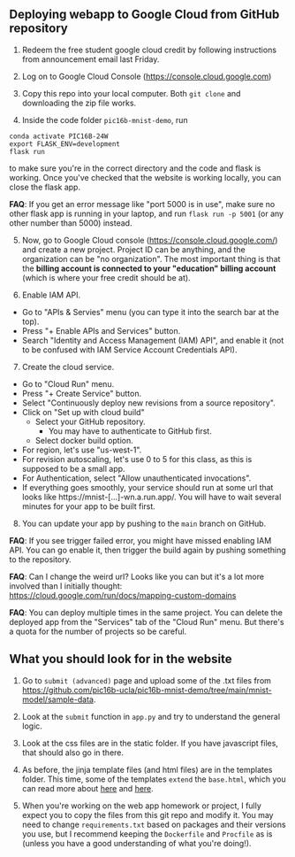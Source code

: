 ## Deploying webapp to Google Cloud from GitHub repository

1. Redeem the free student google cloud credit by following instructions from announcement email last Friday.

2. Log on to Google Cloud Console (https://console.cloud.google.com)
    
3. Copy this repo into your local computer. Both `git clone` and downloading the zip file works.

4. Inside the code folder `pic16b-mnist-demo`, run 
 ```
conda activate PIC16B-24W
export FLASK_ENV=development
flask run
```
to make sure you're in the correct directory and the code and flask is working. 
Once you've checked that the website is working locally, you can close the flask app.

  **FAQ**: If you get an error message like "port 5000 is in use", make sure no other flask app is running in your laptop, and run `flask run -p 5001` (or any other number than 5000) instead.

5. Now, go to Google Cloud console (https://console.cloud.google.com/) and create a new project. 
Project ID can be anything, and the organization can be "no organization". 
The most important thing is that the __billing account is connected to your "education" billing account__ (which is where your free credit should be at).

6. Enable IAM API.
  - Go to "APIs & Servies" menu (you can type it into the search bar at the top).
  - Press "+ Enable APIs and Services" button.
  - Search "Identity and Access Management (IAM) API", and enable it (not to be confused with IAM Service Account Credentials API).
7. Create the cloud service.
  - Go to "Cloud Run" menu.
  - Press "+ Create Service" button.
  - Select "Continuously deploy new revisions from a source repository".
  - Click on "Set up with cloud build"
    - Select your GitHub repository.
      - You may have to authenticate to GitHub first.
    - Select docker build option.
  - For region, let's use "us-west-1".
  - For revision autoscaling, let's use 0 to 5 for this class, as this is supposed to be a small app.
  - For Authentication, select "Allow unauthenticated invocations".
  - If everything goes smoothly, your service should run at some url that looks like https://mnist-[...]-wn.a.run.app/. You will have to wait several minutes for your app to be built first.

8. You can update your app by pushing to the `main` branch on GitHub.
   
**FAQ**: If you see trigger failed error, you might have missed enabling IAM API. You can go enable it, then trigger the build again by pushing something to the repository. 

**FAQ**: Can I change the weird url? Looks like you can but it's a lot more involved than I initially thought: https://cloud.google.com/run/docs/mapping-custom-domains

**FAQ**: You can deploy multiple times in the same project. You can delete the deployed app from the "Services" tab of the "Cloud Run" menu. But there's a quota for the number of projects so be careful.

## What you should look for in the website

1. Go to `submit (advanced)` page and upload some of the .txt files from https://github.com/pic16b-ucla/pic16b-mnist-demo/tree/main/mnist-model/sample-data.

2. Look at the `submit` function in `app.py` and try to understand the general logic.

3. Look at the css files are in the static folder. If you have javascript files, that should also go in there.

4. As before, the jinja template files (and html files) are in the templates folder. This time, some of the templates `extend` the `base.html`, which you can read more about [here](https://flask.palletsprojects.com/en/3.0.x/tutorial/templates/#register) and [here](https://jinja.palletsprojects.com/en/3.1.x/templates/#template-inheritance).

5. When you're working on the web app homework or project, I fully expect you to copy the files from this git repo and modify it.
   You may need to change `requirements.txt` based on packages and their versions you use, but I recommend keeping the `Dockerfile` and `Procfile` as is (unless you have a good understanding of what you're doing!).

